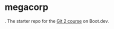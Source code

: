 # megacorp
.
The starter repo for the [Git 2 course](https://www.boot.dev/learn/learn-git-2) on Boot.dev.
